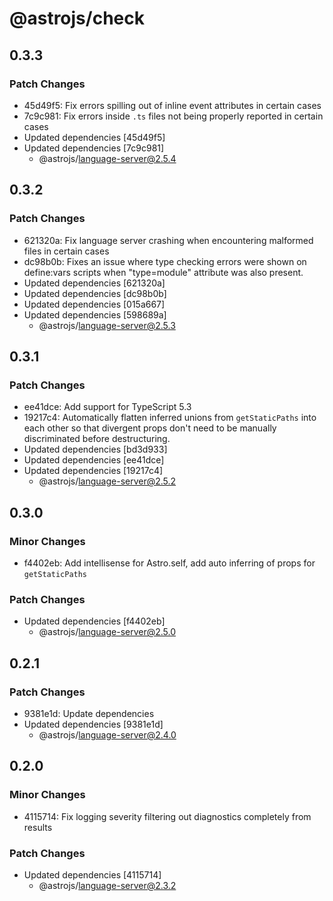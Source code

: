# @astrojs/check

## 0.3.3

### Patch Changes

- 45d49f5: Fix errors spilling out of inline event attributes in certain cases
- 7c9c981: Fix errors inside `.ts` files not being properly reported in certain cases
- Updated dependencies [45d49f5]
- Updated dependencies [7c9c981]
  - @astrojs/language-server@2.5.4

## 0.3.2

### Patch Changes

- 621320a: Fix language server crashing when encountering malformed files in certain cases
- dc98b0b: Fixes an issue where type checking errors were shown on define:vars scripts when "type=module" attribute was also present.
- Updated dependencies [621320a]
- Updated dependencies [dc98b0b]
- Updated dependencies [015a667]
- Updated dependencies [598689a]
  - @astrojs/language-server@2.5.3

## 0.3.1

### Patch Changes

- ee41dce: Add support for TypeScript 5.3
- 19217c4: Automatically flatten inferred unions from `getStaticPaths` into each other so that divergent props don't need to be manually discriminated before destructuring.
- Updated dependencies [bd3d933]
- Updated dependencies [ee41dce]
- Updated dependencies [19217c4]
  - @astrojs/language-server@2.5.2

## 0.3.0

### Minor Changes

- f4402eb: Add intellisense for Astro.self, add auto inferring of props for `getStaticPaths`

### Patch Changes

- Updated dependencies [f4402eb]
  - @astrojs/language-server@2.5.0

## 0.2.1

### Patch Changes

- 9381e1d: Update dependencies
- Updated dependencies [9381e1d]
  - @astrojs/language-server@2.4.0

## 0.2.0

### Minor Changes

- 4115714: Fix logging severity filtering out diagnostics completely from results

### Patch Changes

- Updated dependencies [4115714]
  - @astrojs/language-server@2.3.2
